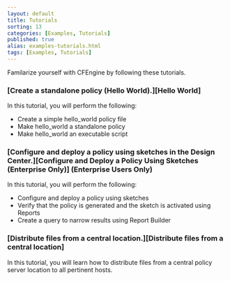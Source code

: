 ```yaml
---
layout: default
title: Tutorials
sorting: 13
categories: [Examples, Tutorials]
published: true
alias: examples-tutorials.html
tags: [Examples, Tutorials]
---
```


Familarize yourself with CFEngine by following these tutorials. 

### [Create a standalone policy (Hello World).][Hello World]

In this tutorial, you will perform the following:

* Create a simple hello_world policy file
* Make hello_world a standalone policy
* Make hello_world an executable script

### [Configure and deploy a policy using sketches in the Design Center.][Configure and Deploy a Policy Using Sketches (Enterprise Only)] (Enterprise Users Only)

In this tutorial, you will perform the following:

* Configure and deploy a policy using sketches
* Verify that the policy is generated and the sketch is activated using Reports
* Create a query to narrow results using Report Builder

### [Distribute files from a central location.][Distribute files from a central location]

In this tutorial, you will learn how to distribute files from a central policy server location to all pertinent hosts.